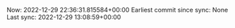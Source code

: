 Now: 2022-12-29 22:36:31.815584+00:00 Earliest commit since sync: None Last sync: 2022-12-29 13:08:59+00:00
